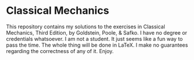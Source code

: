 # Classical Mechanics

This repository contains my solutions to the exercises in Classical Mechanics, Third Edition, by Goldstein, Poole, & Safko. 
I have no degree or credentials whatsoever. I am not a student. It just seems like a fun way to pass the time. 
The whole thing will be done in LaTeX. I make no guarantees regarding the correctness of any of it. Enjoy.
